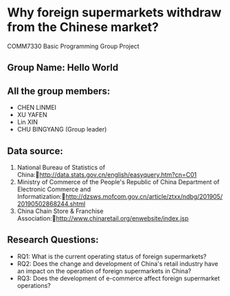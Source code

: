 # Why foreign supermarkets withdraw from the Chinese market?
COMM7330 Basic Programming Group Project
## Group Name: Hello World
## All the group members:
- CHEN LINMEI
- XU YAFEN
- Lin XIN
- CHU BINGYANG (Group leader)
## Data source:
1. National Bureau of Statistics of China:http://data.stats.gov.cn/english/easyquery.htm?cn=C01
2. Ministry of Commerce of the People's Republic of China Department of Electronic Commerce and Informatization:http://dzsws.mofcom.gov.cn/article/ztxx/ndbg/201905/20190502868244.shtml
3. China Chain Store & Franchise Association:http://www.chinaretail.org/enwebsite/index.jsp
## Research Questions: 
- RQ1: What is the current operating status of foreign supermarkets?
- RQ2: Does the change and development of China's retail industry have an impact on the operation of foreign supermarkets in China?
- RQ3: Does the development of e-commerce affect foreign supermarket operations?

